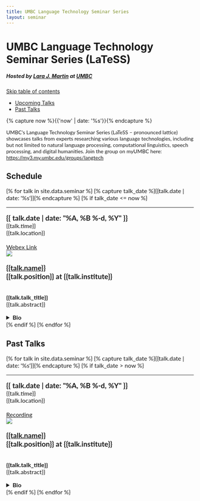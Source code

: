 ```yaml
---
title: UMBC Language Technology Seminar Series
layout: seminar
---
```


<div class="topbar">
<div class="head">
<h1>UMBC Language Technology Seminar Series (LaTeSS)</h1>
<h5 style="text-transform:none;">Hosted by <a href="https://laramartin.net" aria-label="Lara's website">Lara J. Martin</a> at <a href="https://www.csee.umbc.edu/" aria-label="UMBC's computer science and electrical engineering department">UMBC</a></h5>
</div>
</div>

<!--TOC skip from https://www.aleksandrhovhannisyan.com/blog/jekyll-table-of-contents/-->
<div style="position: relative;">
    <a href="#toc-skipped" class="screen-reader-only" aria-label="skip table of contents">Skip table of contents</a>
</div>



<ul id="navbar">
	<li><a href="#upcoming">Upcoming Talks</a></li>
	<li><a href="#past">Past Talks</a></li>
	<!--<li style="border-right: 1px #CCC solid;"><a href="https://laramartin.net" aria-label="link back to Lara's main site">Back to Home</a></li>
	<li class="dropdown">
		<a class="dropbtn" ><i class="fa fa-caret-down"></i> Datasets</a>
		<div class="dropdown-content">
			{% for link in site.data.nav.data %}
				<a href="{{link.link}}" aria-label="jump to {{link.text}}">{{link.text}}</a>
			{% endfor %}
		</div>
	</li>-->

</ul>

<div id="toc-skipped"></div>

{% capture now %}{{'now' | date: '%s'}}{% endcapture %}

<div class="main">
<div class="intro" style="font-family: Lato, Helvetica, arial, sans-serif;">
<p>
UMBC's Language Technology Seminar Series (LaTeSS &ndash; pronounced lattice) showcases talks from experts researching various language technologies, including but not limited to natural language processing, computational linguistics, speech processing, and digital humanities. Join the group on myUMBC here: <a href="https://my3.my.umbc.edu/groups/langtech">https://my3.my.umbc.edu/groups/langtech</a>
</p>

</div>

<div class="wrapper">


<h2 id="upcoming"> Schedule</h2>
<div id="table-wrapper">
<div id="table-scroll">


<div class="col-md-12 mb-3" style="font-size:16px;font-family: Lato, Helvetica, arial, sans-serif;">
{% for talk in site.data.seminar %}
{% capture talk_date %}{{talk.date | date: '%s'}}{% endcapture %}
{% if talk_date <= now %}
  <hr/>
	<div class="row paper-block rounded justify-content-center">
		<div class="col-md-2 date-center" >
			<big><b>{{ talk.date | date: "%A, %B %-d, %Y" }}</b></big>
			<br>{{talk.time}}
			<br>{{talk.location}}
			<br><br><a href="{{talk.web}}" class="badge badge-web badge-sm text-decoration-none mb-1">Webex Link</a>
		</div>
		<div class="col-md-2-person mb-3">
			<img class="person-img" src="{{talk.img}}">
		</div>
		<div class="col-md-7 mb-3">
			<br/>
			<big><b> <a href="{{talk.url}}" aria-label="{{talk.name}}'s website">{{talk.name}}</a> <br/> {{talk.position}} at {{talk.institute}}</b></big>
			<br/><br/>
			<p> <b>{{talk.talk_title}}</b><br/>
				{{talk.abstract}}
			</p>
			<details><summary><b>Bio</b></summary>
				<small>
					{{talk.bio}}
				</small>
			</details>
			</div>
		</div>
{% endif %}
{% endfor %}
</div>


</div>
</div>

<h2 id="past"> Past Talks</h2>


<div id="table-wrapper">
<div id="table-scroll">


<div class="col-md-12 mb-3" style="font-size:16px;font-family: Lato, Helvetica, arial, sans-serif;">
{% for talk in site.data.seminar %}
{% capture talk_date %}{{talk.date | date: '%s'}}{% endcapture %}
{% if talk_date > now %}
  <hr/>
	<div class="row paper-block rounded justify-content-center">
		<div class="col-md-2 date-center" >
			<big><b>{{ talk.date | date: "%A, %B %-d, %Y" }}</b></big>
			<br>{{talk.time}}
			<br>{{talk.location}}
			<br><br><a href="{{talk.recording}}" class="badge badge-web badge-sm text-decoration-none mb-1">Recording</a>
		</div>
		<div class="col-md-2-person mb-3">
			<img class="person-img" src="{{talk.img}}">
		</div>
		<div class="col-md-7 mb-3">
			<br/>
			<big><b> <a href="{{talk.url}}" aria-label="{{talk.name}}'s website">{{talk.name}}</a> <br/> {{talk.position}} at {{talk.institute}}</b></big>
			<br/><br/>
			<p> <b>{{talk.talk_title}}</b><br/>
				{{talk.abstract}}
			</p>
			<details><summary><b>Bio</b></summary>
				<small>
					{{talk.bio}}
				</small>
			</details>
			</div>
		</div>
{% endif %}
{% endfor %}
</div>


</div>
</div>


</div>
</div>



